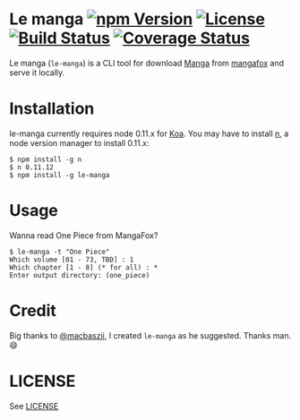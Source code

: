 # Le manga [![npm Version](https://img.shields.io/npm/v/le-manga.svg)](https://www.npmjs.com/package/le-manga) [![License](https://img.shields.io/npm/l/le-manga.svg)](https://www.npmjs.com/package/le-manga) [![Build Status](https://travis-ci.org/attomos/le-manga.svg)](https://travis-ci.org/attomos/le-manga) [![Coverage Status](https://coveralls.io/repos/attomos/le-manga/badge.svg?branch=master&service=github)](https://coveralls.io/github/attomos/le-manga?branch=master)

Le manga (`le-manga`) is a CLI tool for download
[Manga](http://en.wikipedia.org/wiki/Manga) from
[mangafox](http://mangafox.me/) and serve it locally.

# Installation

le-manga currently requires node 0.11.x for [Koa](http://koajs.com/).
You may have to install [n](https://github.com/visionmedia/n), a node version manager to install 0.11.x:

    $ npm install -g n
    $ n 0.11.12
    $ npm install -g le-manga

# Usage

Wanna read One Piece from MangaFox?

    $ le-manga -t "One Piece"
    Which volume [01 - 73, TBD] : 1
    Which chapter [1 - 8] (* for all) : *
    Enter output directory: (one_piece)


# Credit

Big thanks to [@macbaszii](https://github.com/macbaszii), I created `le-manga`
as he suggested. Thanks man. :smile:

# LICENSE

See [LICENSE](LICENSE)
